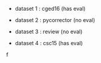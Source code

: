 



- dataset 1 : cged16 (has eval)

- dataset 2 : pycorrector (no eval)

- dataset 3 : review (no eval)

- dataset 4 : csc15 (has eval)

f